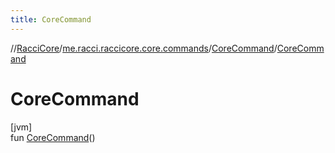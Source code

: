 ```yaml
---
title: CoreCommand
---
```

//[RacciCore](../../../index.html)/[me.racci.raccicore.core.commands](../index.html)/[CoreCommand](index.html)/[CoreCommand](-core-command.html)



# CoreCommand



[jvm]\
fun [CoreCommand](-core-command.html)()




